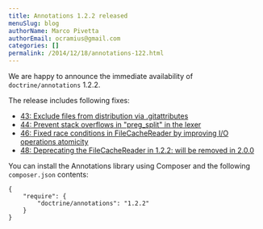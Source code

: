 ```yaml
---
title: Annotations 1.2.2 released
menuSlug: blog
authorName: Marco Pivetta
authorEmail: ocramius@gmail.com
categories: []
permalink: /2014/12/18/annotations-122.html
---
```

We are happy to announce the immediate availability of
`doctrine/annotations` 1.2.2.

The release includes following fixes:

-   [43: Exclude files from distribution via
    .gitattributes](https://github.com/doctrine/annotations/pull/43)
-   [44: Prevent stack overflows in "preg\_split" in the
    lexer](https://github.com/doctrine/annotations/pull/44)
-   [46: Fixed race conditions in FileCacheReader by improving I/O
    operations
    atomicity](https://github.com/doctrine/annotations/pull/46)
-   [48: Deprecating the FileCacheReader in 1.2.2: will be removed in
    2.0.0](https://github.com/doctrine/annotations/pull/48)

You can install the Annotations library using Composer and the following
`composer.json` contents:

~~~~ {.sourceCode .json}
{
    "require": {
        "doctrine/annotations": "1.2.2"
    }
}
~~~~
